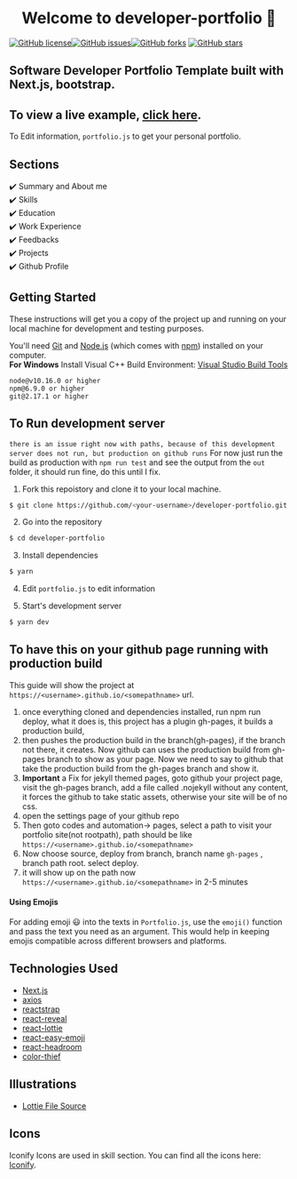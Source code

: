 <h1 align="center">Welcome to developer-portfolio 👋</h1>
<a href="https://github.com/1hanzla100/developer-portfolio/blob/main/LICENSE"><img alt="GitHub license" src="https://img.shields.io/github/license/1hanzla100/developer-portfolio"></a><a href="https://github.com/1hanzla100/developer-portfolio/issues"><img alt="GitHub issues" src="https://img.shields.io/github/issues/1hanzla100/developer-portfolio"></a><a href="https://github.com/1hanzla100/developer-portfolio/network"><img alt="GitHub forks" src="https://img.shields.io/github/forks/1hanzla100/developer-portfolio"></a> <a href="https://github.com/1hanzla100/developer-portfolio/stargazers"><img alt="GitHub stars" src="https://img.shields.io/github/stars/1hanzla100/developer-portfolio"></a>

## Software Developer Portfolio Template built with Next.js, bootstrap.


## To view a live example, **[click here](https://sajib-4414.github.io/developer-portfolio/)**.

To Edit information, `portfolio.js` to get your personal portfolio.

## Sections

✔️ Summary and About me\
✔️ Skills\
✔️ Education\
✔️ Work Experience\
✔️ Feedbacks\
✔️ Projects\
✔️ Github Profile

## Getting Started

These instructions will get you a copy of the project up and running on your local machine for development and testing purposes.

You'll need [Git](https://git-scm.com) and [Node.js](https://nodejs.org/en/download/) (which comes with [npm](http://npmjs.com)) installed on your computer.
<br>
**For Windows** Install Visual C++ Build Environment: [Visual Studio Build Tools](https://visualstudio.microsoft.com/thank-you-downloading-visual-studio/?sku=BuildTools)

```
node@v10.16.0 or higher
npm@6.9.0 or higher
git@2.17.1 or higher
```

## To Run development server
`there is an issue right now with paths, because of this development server does not run, but production on github runs`
For now just run the build as production with `npm run test` and see the output from the `out` folder, it should run fine, do this until I fix.

1. Fork this repoistory and clone it to your local machine.

```bash
$ git clone https://github.com/<your-username>/developer-portfolio.git
```

2. Go into the repository

```bash
$ cd developer-portfolio
```

3. Install dependencies

```bash
$ yarn
```

4. Edit `portfolio.js` to edit information

5. Start's development server

```bash
$ yarn dev
```
## To have this on your github page running with production build
This guide will show the project at `https://<username>.github.io/<somepathname>` url.
1. once everything cloned and dependencies installed, run npm run deploy, what it does is, this project has a plugin gh-pages, it builds a production build,
2. then pushes the production build in the branch(gh-pages), if the branch not there, it creates. Now github can uses the production build from gh-pages branch to show as your page. Now we need to say to github that take the production build from the gh-pages branch and show it.
3. **Important** a Fix for jekyll themed pages, goto github your project page, visit the gh-pages branch, add a file called .nojekyll without any content, it forces the github to take static assets, otherwise your site will be of no css.
4. open the settings page of your github repo
5. Then goto codes and automation-> pages, select a path to visit your portfolio site(not rootpath), path should be like `https://<username>.github.io/<somepathname>`
6. Now choose source, deploy from branch, branch name `gh-pages` , branch path root. select deploy.
7. it will show up on the path now `https://<username>.github.io/<somepathname>` in 2-5 minutes

#### Using Emojis

For adding emoji 😃 into the texts in `Portfolio.js`, use the `emoji()` function and pass the text you need as an argument. This would help in keeping emojis compatible across different browsers and platforms.

## Technologies Used

- [Next.js](https://nextjs.org/)
- [axios](https://www.npmjs.com/package/axios)
- [reactstrap](https://reactstrap.github.io/)
- [react-reveal](https://www.react-reveal.com/)
- [react-lottie](https://www.npmjs.com/package/react-lottie)
- [react-easy-emoji](https://github.com/appfigures/react-easy-emoji)
- [react-headroom](https://github.com/KyleAMathews/react-headroom)
- [color-thief](https://github.com/lokesh/color-thief)

## Illustrations

- [Lottie File Source](https://lottiefiles.com)

## Icons

Iconify Icons are used in skill section. You can find all the icons here: [Iconify](https://icon-sets.iconify.design/).

